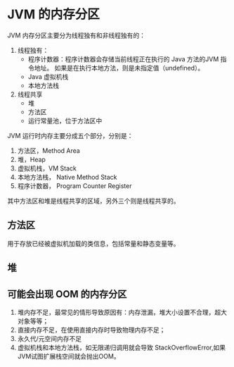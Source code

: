 # JVM 的内存分区
JVM 内存分区主要分为线程独有和非线程独有的：
1. 线程独有：
    * 程序计数器：程序计数器会存储当前线程正在执行的 Java 方法的JVM 指令地址。
    如果是在执行本地方法，则是未指定值（undefined）。
    * Java 虚拟机栈
    * 本地方法栈
2. 线程共享
    * 堆
    * 方法区
    * 运行常量池，位于方法区中
    
JVM 运行时内存主要分成五个部分，分别是：
1. 方法区，Method Area
2. 堆，Heap
3. 虚拟机栈，VM Stack
4. 本地方法栈， Native Method Stack
5. 程序计数器， Program Counter Register

其中方法区和堆是线程共享的区域，另外三个则是线程共享的。

## 方法区
用于存放已经被虚拟机加载的类信息，包括常量和静态变量等。

## 堆

## 可能会出现 OOM 的内存分区
1. 堆内存不足，最常见的情形导致原因有：内存泄漏，堆大小设置不合理，超大对象等等；
2. 直接内存不足，在使用直接内存时导致物理内存不足；
3. 永久代/元空间内存不足
4. 虚拟机栈和本地方法栈，如无限递归调用就会导致 StackOverflowError,如果JVM试图扩展栈空间就会抛出OOM。